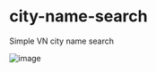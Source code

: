 # city-name-search
Simple VN city name search

![image](https://user-images.githubusercontent.com/130273473/232770582-803eea9d-f38d-425c-ae08-8919b7f677ce.png)
